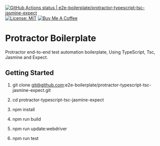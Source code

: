 [![GitHub Actions status | e2e-boilerplate/protractor-typescript-tsc-jasmine-expect](https://github.com/e2e-boilerplate/protractor-typescript-tsc-jasmine-expect/workflows/protractor-typescript-tsc-jasmine-expect/badge.svg)](https://github.com/e2e-boilerplate/protractor-typescript-tsc-jasmine-expect/actions?workflow=protractor-typescript-tsc-jasmine-expect) [![License: MIT](https://img.shields.io/badge/License-MIT-yellow.svg)](https://opensource.org/licenses/MIT) [![Buy Me A Coffee](https://img.shields.io/badge/buy-me%20coffee-orange)](https://www.buymeacoffee.com/xgirma)

# Protractor Boilerplate

Protractor end-to-end test automation boilerplate, Using TypeScript, Tsc, Jasmine and Expect.

## Getting Started

1. git clone git@github.com:e2e-boilerplate/protractor-typescript-tsc-jasmine-expect.git

2. cd protractor-typescript-tsc-jasmine-expect

3. npm install

4. npm run build

5. npm run update:webdriver

6. npm run test
